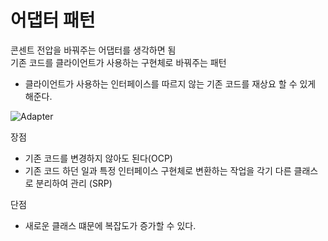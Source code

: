# 어댑터 패턴

콘센트 전압을 바꿔주는 어댑터를 생각하면 됨  
기존 코드를 클라이언트가 사용하는 구현체로 바꿔주는 패턴  
* 클라이언트가 사용하는 인터페이스를 따르지 않는 기존 코드를 재상요 할 수 있게 해준다.  

![Adapter](./img/Adapter.png) 



장점  
* 기존 코드를 변경하지 않아도 된다(OCP)  
* 기존 코드 하던 일과 특정 인터페이스 구현체로 변환하는 작업을 각기 다른 클래스로 분리하여 관리 (SRP)  

단점  
* 새로운 클래스 떄문에 복잡도가 증가할 수 있다.  
